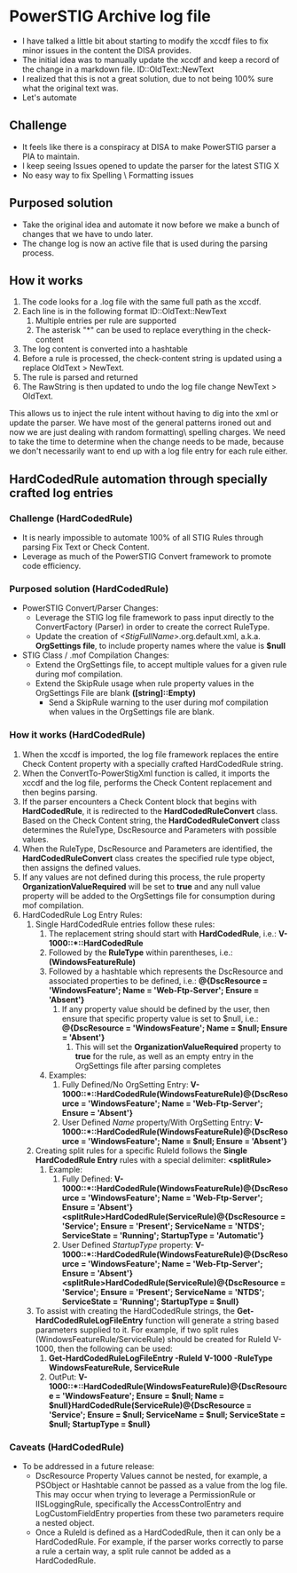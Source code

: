 # PowerSTIG Archive log file

* I have talked a little bit about starting to modify the xccdf files to fix minor issues in the content the DISA provides.
* The initial idea was to manually update the xccdf and keep a record of the change in a markdown file. ID::OldText::NewText
* I realized that this is not a great solution, due to not being 100% sure what the original text was.
* Let's automate

## Challenge

* It feels like there is a conspiracy at DISA to make PowerSTIG parser a PIA to maintain.
* I keep seeing Issues opened to update the parser for the latest STIG X
* No easy way to fix Spelling \ Formatting issues

## Purposed solution

* Take the original idea and automate it now before we make a bunch of changes that we have to undo later.
* The change log is now an active file that is used during the parsing process.

## How it works

1. The code looks for a .log file with the same full path as the xccdf.
1. Each line is in the following format ID::OldText::NewText
    1. Multiple entries per rule are supported
    1. The asterisk "*" can be used to replace everything in the check-content
1. The log content is converted into a hashtable
1. Before a rule is processed, the check-content string is updated using a replace OldText > NewText.
1. The rule is parsed and returned
1. The RawString is then updated to undo the log file change NewText > OldText.

This allows us to inject the rule intent without having to dig into the xml or update the parser.
We have most of the general patterns ironed out and now we are just dealing with random formatting\ spelling charges.
We need to take the time to determine when the change needs to be made, because we don't necessarily want to end up with a log file entry for each rule either.

## HardCodedRule automation through specially crafted log entries

### Challenge (HardCodedRule)

* It is nearly impossible to automate 100% of all STIG Rules through parsing Fix Text or Check Content.
* Leverage as much of the PowerSTIG Convert framework to promote code efficiency.

### Purposed solution (HardCodedRule)

* PowerSTIG Convert/Parser Changes:
  * Leverage the STIG log file framework to pass input directly to the ConvertFactory (Parser) in order to create the correct RuleType.
  * Update the creation of _\<StigFullName>_.org.default.xml, a.k.a. **OrgSettings file**, to include property names where the value is **$null**
* STIG Class / .mof Compilation Changes:
  * Extend the OrgSettings file, to accept multiple values for a given rule during mof compilation.
  * Extend the SkipRule usage when rule property values in the OrgSettings File are blank **(\[string]::Empty)**
    * Send a SkipRule warning to the user during mof compilation when values in the OrgSettings file are blank.

### How it works (HardCodedRule)

1. When the xccdf is imported, the log file framework replaces the entire Check Content property with a specially crafted HardCodedRule string.
2. When the ConvertTo-PowerStigXml function is called, it imports the xccdf and the log file, performs the Check Content replacement and then begins parsing.
3. If the parser encounters a Check Content block that begins with **HardCodedRule**, it is redirected to the **HardCodedRuleConvert** class. Based on the Check Content string, the **HardCodedRuleConvert** class determines the RuleType, DscResource and Parameters with possible values.
4. When the RuleType, DscResource and Parameters are identified, the **HardCodedRuleConvert** class creates the specified rule type object, then assigns the defined values.
5. If any values are not defined during this process, the rule property **OrganizationValueRequired** will be set to **true** and any null value property will be added to the OrgSettings file for consumption during mof compilation.
6. HardCodedRule Log Entry Rules:
    1. Single HardCodedRule entries follow these rules:
        1. The replacement string should start with **HardCodedRule**, i.e.: **V-1000::*::HardCodedRule**
        1. Followed by the **RuleType** within parentheses, i.e.: **(WindowsFeatureRule)**
        1. Followed by a hashtable which represents the DscResource and associated properties to be defined, i.e.: **@{DscResource = 'WindowsFeature'; Name = 'Web-Ftp-Server'; Ensure = 'Absent'}**
            1. If any property value should be defined by the user, then ensure that specific property value is set to $null, i.e.: **@{DscResource = 'WindowsFeature'; Name = $null; Ensure = 'Absent'}**
                1. This will set the **OrganizationValueRequired** property to **true** for the rule, as well as an empty entry in the OrgSettings file after parsing completes
        1. Examples:
            1. Fully Defined/No OrgSetting Entry: **V-1000::*::HardCodedRule(WindowsFeatureRule)@{DscResource = 'WindowsFeature'; Name = 'Web-Ftp-Server'; Ensure = 'Absent'}**
            1. User Defined _Name_ property/With OrgSetting Entry: **V-1000::*::HardCodedRule(WindowsFeatureRule)@{DscResource = 'WindowsFeature'; Name = $null; Ensure = 'Absent'}**
    2. Creating split rules for a specific RuleId follows the **Single HardCodedRule Entry** rules with a special delimiter: **\<splitRule>**
        1. Example:
            1. Fully Defined: **V-1000::*::HardCodedRule(WindowsFeatureRule)@{DscResource = 'WindowsFeature'; Name = 'Web-Ftp-Server'; Ensure = 'Absent'}\<splitRule>HardCodedRule(ServiceRule)@{DscResource = 'Service'; Ensure = 'Present'; ServiceName = 'NTDS'; ServiceState = 'Running'; StartupType = 'Automatic'}**
            2. User Defined _StartupType_ property: **V-1000::*::HardCodedRule(WindowsFeatureRule)@{DscResource = 'WindowsFeature'; Name = 'Web-Ftp-Server'; Ensure = 'Absent'}\<splitRule>HardCodedRule(ServiceRule)@{DscResource = 'Service'; Ensure = 'Present'; ServiceName = 'NTDS'; ServiceState = 'Running'; StartupType = $null}**
    3. To assist with creating the HardCodedRule strings, the **Get-HardCodedRuleLogFileEntry** function will generate a string based parameters supplied to it. For example, if two split rules (WindowsFeatureRule/ServiceRule) should be created for RuleId V-1000, then the following can be used:
        1. **Get-HardCodedRuleLogFileEntry -RuleId V-1000 -RuleType WindowsFeatureRule, ServiceRule**
        2. OutPut: **V-1000::*::HardCodedRule(WindowsFeatureRule)@{DscResource = 'WindowsFeature'; Ensure = $null; Name = $null}<splitRule>HardCodedRule(ServiceRule)@{DscResource = 'Service'; Ensure = $null; ServiceName = $null; ServiceState = $null; StartupType = $null}**

### Caveats (HardCodedRule)

* To be addressed in a future release:
  * DscResource Property Values cannot be nested, for example, a PSObject or Hashtable cannot be passed as a value from the log file. This may occur when trying to leverage a PermissionRule or IISLoggingRule, specifically the AccessControlEntry and LogCustomFieldEntry properties from these two parameters require a nested object.
  * Once a RuleId is defined as a HardCodedRule, then it can only be a HardCodedRule. For example, if the parser works correctly to parse a rule a certain way, a split rule cannot be added as a HardCodedRule.
